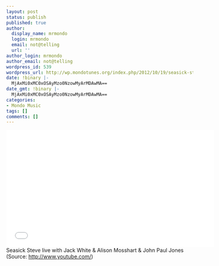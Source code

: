```yaml
---
layout: post
status: publish
published: true
author:
  display_name: mrmondo
  login: mrmondo
  email: not@telling
  url: ''
author_login: mrmondo
author_email: not@telling
wordpress_id: 539
wordpress_url: http://wp.mondotunes.org/index.php/2012/10/19/seasick-steve-live-with-jack-white-alison/
date: !binary |-
  MjAxMi0xMC0xOSAyMzo0NzowMyArMDAwMA==
date_gmt: !binary |-
  MjAxMi0xMC0xOSAyMzo0NzowMyArMDAwMA==
categories:
- Mondo Music
tags: []
comments: []
---
```

<iframe width="560" height="315" src="//www.youtube.com/embed/H6LeM4K3uOE" frameborder="0"> </iframe>
Seasick Steve live with Jack White &amp; Alison Mosshart &amp; John Paul Jones
<div class="attribution">(<span>Source:</span> <a href="http://www.youtube.com/">http://www.youtube.com/</a>)</div>
